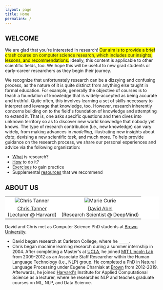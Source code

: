 ```yaml
---
layout: page
title: Home
permalink: /
---
```

## WELCOME
We are glad that you're interested in research! <span style="background-color: #FFFF00">Our aim is to provide a brief crash course on computer science research, which includes our insights, lessons, and recommendations.</span> Ideally, this content is applicable to other scientific fields, too. We hope this will be useful to new grad students or early-career researchers as they begin their journey. 

We recognize that unfortunately research can be a dizzying and confusing process, as the nature of it is quite distinct from anything else taught in formal education. For example, generally the objective of courses is to teach a foundation of knowledge that is widely-accepted as being accurate and truthful. Quite often, this involves learning a set of skills necessary to interpret and leverage that knowledge, too. However, research inherently concerns building on to the field's foundation of knowledge and attempting to extend it. That is, one asks specific questions and then dives into unknown territory so as to discover new world knowledge that nobody yet knows. The type of research contribution (i.e., new knowledge) can vary widely, from making advances in _modelling_, illustrating new insights about _data_, devising a new scientific _task_, and much more. To help provide guidance on the research process, we share our personal experiences and advice via the following organization:
- [What](what) is research?
- [How](how) to do it?
- [Exercises](exercises) to gain practice
- Supplemental [resources](resources) that we recommend

## ABOUT US

<p></p>
<table align="center" style="background-color:#FFFFFF" border="0px">
  <tr align="center">
    <td><img src="{{ site.baseurl }}/images/chris_cropped.png" alt="Chris Tanner"/></td>
    <td><img src="{{ site.baseurl }}/images/david_cropped.png" alt="Marie Curie"/></td>
  </tr>
  <tr>
    <td align="center" style="background-color:#FFFFFF" border="0"><a href="https://www.chriswtanner.com/">Chris Tanner</a><br> (Lecturer @ Harvard)</td>
    <td align="center" style="background-color:#FFFFFF" border="0"><a href="http://david-abel.github.io/">David Abel</a><br> (Research Scientist @ DeepMind)</td>
  </tr>
</table>

David and Chris met as Computer Science PhD students at [Brown University](https://cs.brown.edu/).
- David began research at Carleton College, where he _____.
- Chris began machine learning research during a summer internship in 2004. After completing a Master's at [UCLA](https://www.cs.ucla.edu/), he joined [MIT Lincoln Lab](https://www.ll.mit.edu/r-d/cyber-security-and-information-sciences/artificial-intelligence-technology-and-systems) from 2009-2012 as an Associate Staff Researcher within the Human Language Technology (i.e., NLP) group. He completed a PhD in Natural Language Processing under Eugene Charniak at [Brown](http://cs.brown.edu/people/echarnia/) from 2012-2019. Afterwards, he joined [Harvard's](https://iacs.seas.harvard.edu/) Institute for Applied Computational Science as a lecturer, where he researches NLP and teaches graduate courses on ML, NLP, and Data Science. 
